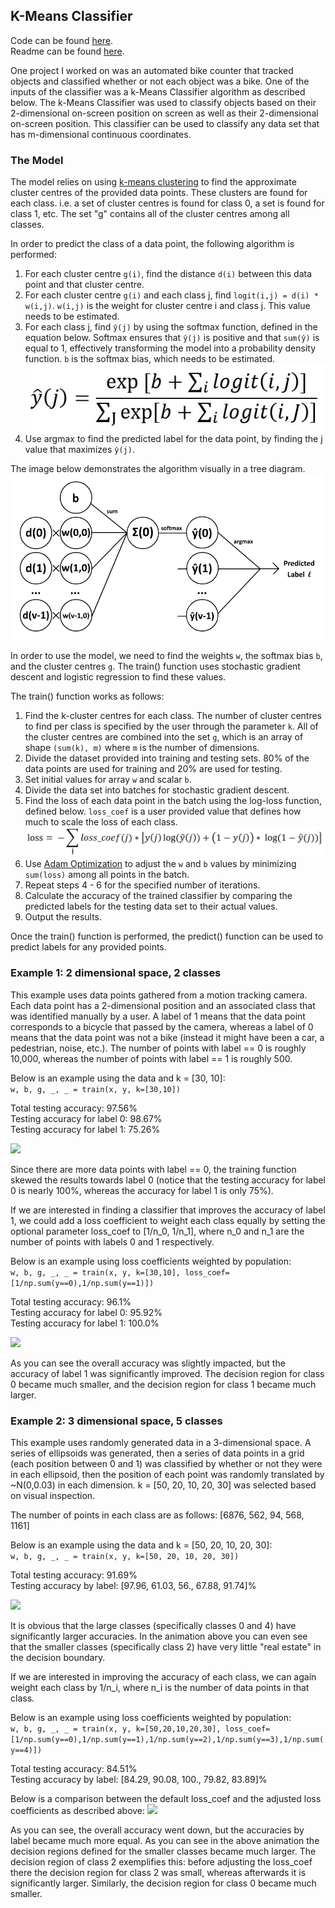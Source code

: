 ## K-Means Classifier
Code can be found [here](https://github.com/cory-sulpizi/k_means_classifier/blob/master/k_means_classifier.py).<br>
Readme can be found [here](https://github.com/cory-sulpizi/k_means_classifier/blob/master/README.md).<br>

One project I worked on was an automated bike counter that tracked objects and classified whether or not each object was a bike. One of the inputs of the classifier was a k-Means Classifier algorithm as described below. The k-Means Classifier was used to classify objects based on their 2-dimensional on-screen position on screen as well as their 2-dimensional on-screen position. This classifier can be used to classify any data set that has m-dimensional continuous coordinates. 

### The Model
The model relies on using [k-means clustering](https://en.wikipedia.org/wiki/K-means_clustering) to find the approximate cluster centres of the provided data points. These clusters are found for each class. i.e. a set of cluster centres is found for class 0, a set is found for class 1, etc. The set "g" contains all of the cluster centres among all classes. 

In order to predict the class of a data point, the following algorithm is performed:<br>
1. For each cluster centre ```g(i)```, find the distance ```d(i)``` between this data point and that cluster centre.<br>
2. For each cluster centre ```g(i)``` and each class j, find ```logit(i,j) = d(i) * w(i,j)```. ```w(i,j)``` is the weight for cluster centre i and class j. This value needs to be estimated.<br>
3. For each class j, find ```ŷ(j)``` by using the softmax function, defined in the equation below. Softmax ensures that ```ŷ(j)``` is positive and that ```sum(ŷ)``` is equal to 1, effectively transforming the model into a probability density function. ```b``` is the softmax bias, which needs to be estimated. <img src="https://github.com/cory-sulpizi/k_means_classifier/blob/master/images/softmax.jpg?raw=true"/>
4. Use argmax to find the predicted label for the data point, by finding the j value that maximizes ```ŷ(j)```.<br>

The image below demonstrates the algorithm visually in a tree diagram.<br>
<img src="https://github.com/cory-sulpizi/k_means_classifier/blob/master/images/model_diagram.png?raw=true"/>

In order to use the model, we need to find the weights ```w```, the softmax bias ```b```, and the cluster centres ```g```. The train() function uses stochastic gradient descent and logistic regression to find these values.

The train() function works as follows:
1. Find the k-cluster centres for each class. The number of cluster centres to find per class is specified by the user through the parameter ```k```. All of the cluster centres are combined into the set ```g```, which is an array of shape ```(sum(k), m)``` where ```m``` is the number of dimensions.
2. Divide the dataset provided into training and testing sets. 80% of the data points are used for training and 20% are used for testing.
3. Set initial values for array ```w``` and scalar ```b```.
4. Divide the data set into batches for stochastic gradient descent. 
5. Find the loss of each data point in the batch using the log-loss function, defined below. ```loss_coef``` is a user provided value that defines how much to scale the loss of each class. <img src="https://github.com/cory-sulpizi/k_means_classifier/blob/master/images/log_loss.jpg?raw=true"/>
6. Use [Adam Optimization](https://arxiv.org/abs/1412.6980) to adjust the ```w``` and ```b``` values by minimizing ```sum(loss)``` among all points in the batch. 
7. Repeat steps 4 - 6 for the specified number of iterations.
8. Calculate the accuracy of the trained classifier by comparing the predicted labels for the testing data set to their actual values.
9. Output the results.

Once the train() function is performed, the predict() function can be used to predict labels for any provided points.

### Example 1: 2 dimensional space, 2 classes
This example uses data points gathered from a motion tracking camera. Each data point has a 2-dimensional position and an associated class that was identified manually by a user. A label of 1 means that the data point corresponds to a bicycle that passed by the camera, whereas a label of 0 means that the data point was not a bike (instead it might have been a car, a pedestrian, noise, etc.). The number of points with label == 0 is roughly 10,000, whereas the number of points with label == 1 is roughly 500.

Below is an example using the data and k = [30, 10]:<br>
```w, b, g, _, _ = train(x, y, k=[30,10])```<br>

Total testing accuracy: 97.56% <br>
Testing accuracy for label 0: 98.67% <br>
Testing accuracy for label 1: 75.26% <br>

<img src="https://github.com/cory-sulpizi/k_means_classifier/blob/master/images/example_0.png?raw=true"/>

Since there are more data points with label == 0, the training function skewed the results towards label 0 (notice that the testing accuracy for label 0 is nearly 100%, whereas the accuracy for label 1 is only 75%). 

If we are interested in finding a classifier that improves the accuracy of label 1, we could add a loss coefficient to weight each class equally by setting the optional parameter loss_coef to [1/n_0, 1/n_1], where n_0 and n_1 are the number of points with labels 0 and 1 respectively. 

Below is an example using loss coefficients weighted by population:<br>
```w, b, g, _, _ = train(x, y, k=[30,10], loss_coef=[1/np.sum(y==0),1/np.sum(y==1)])```<br>

Total testing accuracy: 96.1%<br>
Testing accuracy for label 0: 95.92%<br>
Testing accuracy for label 1: 100.0%<br>

<img src="https://github.com/cory-sulpizi/k_means_classifier/blob/master/images/example_1.png?raw=true"/>

As you can see the overall accuracy was slightly impacted, but the accuracy of label 1 was significantly improved. The decision region for class 0 became much smaller, and the decision region for class 1 became much larger.

### Example 2: 3 dimensional space, 5 classes
This example uses randomly generated data in a 3-dimensional space. A series of ellipsoids was generated, then a series of data points in a grid (each position between 0 and 1) was classified by whether or not they were in each ellipsoid, then the position of each point was randomly translated by ~N(0,0.03) in each dimension. k = [50, 20, 10, 20, 30] was selected based on visual inspection. 

The number of points in each class are as follows: [6876, 562, 94, 568, 1161]<br>

Below is an example using the data and k = [50, 20, 10, 20, 30]:<br>
```w, b, g, _, _ = train(x, y, k=[50, 20, 10, 20, 30])```<br>

Total testing accuracy: 91.69%<br>
Testing accuracy by label: [97.96, 61.03, 56., 67.88, 91.74]%<br>

<img src="https://github.com/cory-sulpizi/k_means_classifier/blob/master/images/example_2.gif?raw=true"/>

It is obvious that the large classes (specifically classes 0 and 4) have significantly larger accuracies. In the animation above you can even see that the smaller classes (specifically class 2) have very little "real estate" in the decision boundary. 

If we are interested in improving the accuracy of each class, we can again weight each class by 1/n_i, where n_i is the number of data points in that class. 

Below is an example using loss coefficients weighted by population:<br>
```w, b, g, _, _ = train(x, y, k=[50,20,10,20,30], loss_coef=[1/np.sum(y==0),1/np.sum(y==1),1/np.sum(y==2),1/np.sum(y==3),1/np.sum(y==4)])```<br>

Total testing accuracy: 84.51%<br>
Testing accuracy by label: [84.29, 90.08, 100., 79.82, 83.89]%<br>

Below is a comparison between the default loss_coef and the adjusted loss coefficients as described above:
<img src="https://github.com/cory-sulpizi/k_means_classifier/blob/master/images/example_3.gif?raw=true"/>

As you can see, the overall accuracy went down, but the accuracies by label became much more equal. As you can see in the above animation the decision regions defined for the smaller classes became much larger. The decision region of class 2 exemplifies this: before adjusting the loss_coef there the decision region for class 2 was small, whereas afterwards it is significantly larger. Similarly, the decision region for class 0 became much smaller. 

